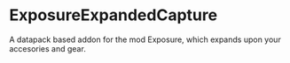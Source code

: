 # ExposureExpandedCapture
 A datapack based addon for the mod Exposure, which expands upon your accesories and gear.
